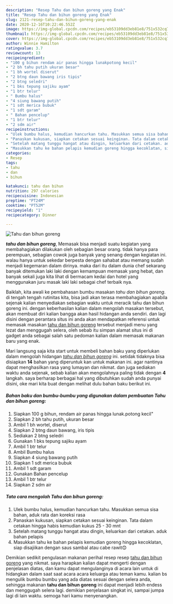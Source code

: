 ```yaml
---
description: "Resep Tahu dan bihun goreng yang Enak"
title: "Resep Tahu dan bihun goreng yang Enak"
slug: 2121-resep-tahu-dan-bihun-goreng-yang-enak
date: 2020-12-16T10:22:46.552Z
image: https://img-global.cpcdn.com/recipes/eb53109dd3eb81e8/751x532cq70/tahu-dan-bihun-goreng-foto-resep-utama.jpg
thumbnail: https://img-global.cpcdn.com/recipes/eb53109dd3eb81e8/751x532cq70/tahu-dan-bihun-goreng-foto-resep-utama.jpg
cover: https://img-global.cpcdn.com/recipes/eb53109dd3eb81e8/751x532cq70/tahu-dan-bihun-goreng-foto-resep-utama.jpg
author: Winnie Hamilton
ratingvalue: 3.7
reviewcount: 13
recipeingredient:
- "100 g bihun rendam air panas hingga lunakpotong kecil"
- "2 bh tahu putih ukuran besar"
- "1 bh wortel diserut"
- "2 btng daun bawang iris tipis"
- "2 btng seledri"
- "1 bks tepung sajiku ayam"
- "1 btr telur"
- " Bumbu halus"
- "4 siung bawang putih"
- "1 sdt merica bubuk"
- "1 sdt garam"
- " Bahan pencelup"
- "1 btr telur"
- "2 sdm air"
recipeinstructions:
- "Ulek bumbu halus, kemudian hancurkan tahu. Masukkan semua sisa bahan, aduk rata dan koreksi rasa"
- "Panaskan kukusan, siapkan cetakan sesuai keinginan. Tata dalam cetakan hingga habis kemudian kukus 25 - 30 mnt"
- "Setelah matang tunggu hangat atau dingin, keluarkan dari cetakan. aduk bahan pelapis"
- "Masukkan tahu ke bahan pelapis kemudian goreng hingga kecoklatan, siap disajiikan dengan saus sambal atau cabe rawit😊"
categories:
- Resep
tags:
- tahu
- dan
- bihun

katakunci: tahu dan bihun 
nutrition: 297 calories
recipecuisine: Indonesian
preptime: "PT24M"
cooktime: "PT52M"
recipeyield: "1"
recipecategory: Dinner

---
```



![Tahu dan bihun goreng](https://img-global.cpcdn.com/recipes/eb53109dd3eb81e8/751x532cq70/tahu-dan-bihun-goreng-foto-resep-utama.jpg)

<b><i>tahu dan bihun goreng</i></b>, Memasak bisa menjadi suatu kegiatan yang membahagiakan dilakukan oleh sebagian besar orang. tidak hanya para perempuan, sebagian cowok juga banyak yang senang dengan kegiatan ini. walau hanya untuk sekedar berpesta dengan sahabat atau memang sudah menjadi kegemaran dalam dirinya. maka dari itu dalam dunia chef sekarang banyak ditemukan laki laki dengan kemampuan memasak yang hebat, dan banyak sekali juga kita lihat di bermacam kedai dan hotel yang menggunakan juru masak laki laki sebagai chef terbaik nya.

Baiklah, kita awali ke pembahasan bumbu masakan <i>tahu dan bihun goreng</i>. di tengah tengah rutinitas kita, bisa jadi akan terasa membahagiakan apabila sejenak kalian menyediakan sebagian waktu untuk meracik tahu dan bihun goreng ini. dengan keberhasilan kalian dalam mengolah masakan tersebut, akan membuat diri kalian bangga akan hasil hidangan anda sendiri. dan lagi disini dengan perantara situs ini anda akan mendapatkan referensi untuk memasak masakan <u>tahu dan bihun goreng</u> tersebut menjadi menu yang lezat dan menggugah selera, oleh sebab itu simpan alamat situs ini di gadget anda sebagai salah satu pedoman kalian dalam memasak makanan baru yang enak.




Mari langsung saja kita start untuk membeli bahan baku yang diperlukan dalam mengolah hidangan <u><i>tahu dan bihun goreng</i></u> ini. setidak tidaknya bisa disiapkan <b>14</b> bahan yang diperuntuk kan untuk makanan ini. agar nantinya dapat menghasilkan rasa yang lumayan dan nikmat. dan juga sediakan waktu anda sejenak, sebab kalian akan mengolahnya paling tidak dengan <b>4</b> langkah. saya berharap berbagai hal yang dibutuhkan sudah anda punyai disini, oke mari kita buat dengan melihat dulu bahan baku berikut ini.

<!--inarticleads1-->

##### Bahan baku dan bumbu-bumbu yang digunakan dalam pembuatan Tahu dan bihun goreng:

1. Siapkan 100 g bihun, rendam air panas hingga lunak.potong kecil&#34;
1. Siapkan 2 bh tahu putih, ukuran besar
1. Ambil 1 bh wortel, diserut
1. Siapkan 2 btng daun bawang, iris tipis
1. Sediakan 2 btng seledri
1. Gunakan 1 bks tepung sajiku ayam
1. Ambil 1 btr telur
1. Ambil  Bumbu halus
1. Siapkan 4 siung bawang putih
1. Siapkan 1 sdt merica bubuk
1. Ambil 1 sdt garam
1. Gunakan  Bahan pencelup
1. Ambil 1 btr telur
1. Siapkan 2 sdm air




<!--inarticleads2-->

##### Tata cara mengolah Tahu dan bihun goreng:

1. Ulek bumbu halus, kemudian hancurkan tahu. Masukkan semua sisa bahan, aduk rata dan koreksi rasa
1. Panaskan kukusan, siapkan cetakan sesuai keinginan. Tata dalam cetakan hingga habis kemudian kukus 25 - 30 mnt
1. Setelah matang tunggu hangat atau dingin, keluarkan dari cetakan. aduk bahan pelapis
1. Masukkan tahu ke bahan pelapis kemudian goreng hingga kecoklatan, siap disajiikan dengan saus sambal atau cabe rawit😊




Demikian sedikit pengulasan makanan perihal resep resep <u>tahu dan bihun goreng</u> yang nikmat. saya harapkan kalian dapat mengerti dengan penjelasan diatas, dan kamu dapat mengulanginya di acara lain untuk di hidangkan dalam saat saat acara acara keluarga atau teman kamu. kalian bs mengulik bumbu bumbu yang ada diatas sesuai dengan selera anda, sehingga makanan <b>tahu dan bihun goreng</b> ini dapat menjadi lebih endess dan menggugah selera lagi. demikian penjelasan singkat ini, sampai jumpa lagi di lain waktu. semoga hari kamu menyenangkan.
